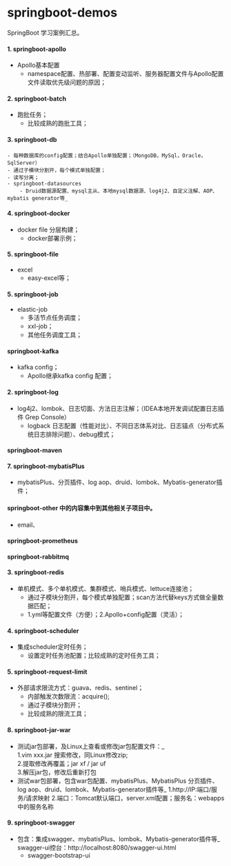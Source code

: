 # springboot-demos
SpringBoot 学习案例汇总。

#### 1. springboot-apollo 
- Apollo基本配置
    -  namespace配置、热部署、配置变动监听、服务器配置文件与Apollo配置文件读取优先级问题的原因；

#### 2. springboot-batch
- 跑批任务；
    - 比较成熟的跑批工具；

#### 3. springboot-db
    - 每种数据库的config配置；结合Apollo单独配置；（MongoDB，MySql，Oracle，SqlServer）
    - 通过子模块分割开，每个模式单独配置；
    - 读写分离；
    - springboot-datasources
        - Druid数据源配置、mysql主从、本地mysql数据源、log4j2、自定义注解、AOP、mybatis generator等_
 
#### 4. springboot-docker
- docker file 分层构建；
    - docker部署示例；

#### 5. springboot-file
- excel
    - easy-excel等；

#### 5. springboot-job
- elastic-job
    - 多活节点任务调度；
    - xxl-job；
    - 其他任务调度工具；

#### springboot-kafka
- kafka config；
    - Apollo继承kafka config 配置；

#### 2. springboot-log
- log4j2、lombok、日志切面、方法日志注解；（IDEA本地开发调试配置日志插件 Grep Console）
    - logback 日志配置（性能对比）、不同日志体系对比、日志锚点（分布式系统日志排除问题）、debug模式；

#### springboot-maven

#### 7. springboot-mybatisPlus
- mybatisPlus、分页插件、log aop、druid、lombok、Mybatis-generator插件；

#### springboot-other 中的内容集中到其他相关子项目中。
- email、

#### springboot-prometheus

#### springboot-rabbitmq

#### 3. springboot-redis
- 单机模式、多个单机模式、集群模式、哨兵模式、lettuce连接池；
    - 通过子模块分割开，每个模式单独配置；scan方法代替keys方式做全量数据匹配；
    - 1.yml等配置文件（方便）；2.Apollo+config配置（灵活）；

#### 4. springboot-scheduler
- 集成scheduler定时任务；
    - 设置定时任务池配置；比较成熟的定时任务工具；
    
#### 5. springboot-request-limit 
- 外部请求限流方式：guava、redis、sentinel；
    - 内部触发次数限流：acquire();
    - 通过子模块分割开；
    - 比较成熟的限流工具；




#### 8. springboot-jar-war
- 测试jar包部署，及Linux上查看或修改jar包配置文件：_  
    1.vim xxx.jar 搜索修改，同Linux修改zip;  
    2.提取修改再覆盖；jar xf / jar uf  
    3.解压jar包，修改后重新打包
- 测试war包部署，包含war包配置、mybatisPlus、MybatisPlus 分页插件、log aop、druid、lombok、Mybatis-generator插件等_
    1.http://IP:端口/服务/请求映射
    2.端口：Tomcat默认端口，server.xml配置；服务名：webapps中的服务名称
  

#### 9. springboot-swagger
- 包含：集成swagger、mybatisPlus、lombok、Mybatis-generator插件等_ 
    swagger-ui控台：http://localhost:8080/swagger-ui.html
    - swagger-bootstrap-ui











